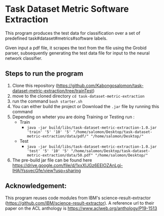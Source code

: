 # Task Dataset Metric Software Extraction

This program produces the test data for classification over a set of predefined task#dataset#metrics#software labels.

Given input a pdf file, it scrapes the text from the file using the Grobid parser, subsequently generating the test data file for input to the neural network classifier.

## Steps to run the program
 

1. Clone this repository (https://github.com/Kabongosalomon/task-dataset-metric-extraction/tree/trainTest)
2. move to the cloned directory `cd task-dataset-metric-extraction`
3. run the command `bash starter.sh`
4. You can either build the project or Download the `.jar` file by running this command   
5. Depending on wheter you are doing Training or Testing run : 
    - Train 
        - `java -jar build/libs/task-dataset-metric-extraction-1.0.jar 'train' '5' '10' '5' "/home/salomon/Desktop/task-dataset-metric-extraction/data/pdf/" "/home/salomon/Desktop/"`
    - Test
        - `java -jar build/libs/task-dataset-metric-extraction-1.0.jar 'test' '5' '10' '5' "/home/salomon/Desktop/task-dataset-metric-extraction/data/50.pdf" "/home/salomon/Desktop/"`
6. The pre-build jar file can be found here https://drive.google.com/file/d/1xxXlJGz6EElOZAnLgj-lHAiYssvecGfe/view?usp=sharing


<!-- ## Run experiments based on textual entailment system
We release the training/testing datasets for all experiments described in the paper. You can find them under the data/exp directory. The results reported in the paper are based on the datasets under the [data/exp/few-shot-setup/NLP-TDMS/paperVersion](data/exp/few-shot-setup/NLP-TDMS/paperVersion) directory. We later further clean the datasets (e.g., remove five pdf files from the testing datasets which appear in the training datasets with a different name) and the clean version is under the [data/exp/few-shot-setup/NLP-TDMS](data/exp/few-shot-setup/NLP-TDMS) folder. Below we illustrate how to run experiments on the NLP-TDSM dataset in the few-shot setup to extract TDM pairs. 

1) Fork and clone this repository.
2) Download or clone [BERT](https://github.com/google-research/bert).
3) Run this command `pip install -r requirements.txt` from `./bert_tdms/` folder. 
4) Copy [run_classifier_sci.py](./bert_tdms/run_classifier_sci.py) into the BERT directory.
5) Download BERT embeddings.  We use the [base uncased models](https://storage.googleapis.com/bert_models/2018_10_18/uncased_L-12_H-768_A-12.zip).

    - cd bert/
    - wget https://storage.googleapis.com/bert_models/2018_10_18/uncased_L-12_H-768_A-12.zip
    - unzip -r uncased_L-12_H-768_A-12.zi
    - cd ..
    - cp bert_tdms/run_classifier_sci.py bert/

6) If we use `BERT_DIR` to point to the directory with the embeddings and `DATA_DIR` to point to the [directory with our train and test data](./data/exp/few-shot-setup/NLP-TDMS/), we can run the textual entailment system with  [run_classifier_sci.py](./bert_tdms/run_classifier_sci.py). For example:

```
> DATA_DIR=../data/exp/few-shot-setup/NLP-TDMS/
> BERT_DIR=./uncased_L-12_H-768_A-12
> python run_classifier_sci.py --do_train=true --do_eval=false --do_predict=true --data_dir=${DATA_DIR} --task_name=sci --vocab_file=${BERT_DIR}/vocab.txt --bert_config_file=${BERT_DIR}/bert_config.json --init_checkpoint=${BERT_DIR}/bert_model.ckpt --output_dir=bert_tdms --max_seq_length=512 --train_batch_size=6 --predict_batch_size=6

> # To run on TPU
> python run_sci_classifier.py --use_tpu=True --tpu=grpc://10.61.49.210:8470 --do_train=True --do_eval=False --do_predict=False --task_name=sci --data_dir=/content/gdrive/My\ Drive/paperswithcodedatawith600unk/twofold/fold2 --output_dir=$OUTPUT_DIR --model_dir=$OUTPUT_DIR --uncased=False --model_config_path=../xlnet_large_cased/xlnet_config.json --spiece_model_file=../xlnet_large_cased/spiece.model --init_checkpoint=$BUCKET_NAME/xlnet_large_cased/xlnet_model.ckpt --max_seq_length=512 --train_batch_size=16 --num_hosts=1 --num_core_per_host=8 --learning_rate=1e-5 --train_steps=50000 --warmup_steps=500 --save_steps=500 --iterations=1000
```
5) [TEModelEvalOnNLPTDMS](nlpLeaderboard/src/main/java/com/ibm/sre/tdmsie/TEModelEvalOnNLPTDMS.java) provides methods to evaluate TDMS tuples extraction.
6) [GenerateTestDataOnPDFPapers](nlpLeaderboard/src/main/java/com/ibm/sre/tdmsie/GenerateTestDataOnPDFPapers.java) provides methods to generate testing dataset for any PDF papers.
 -->

## Acknowledgement: 
This program reuses code modules from IBM's science-result-extractor (https://github.com/IBM/science-result-extractor). A reference url to their paper on the ACL anthology is https://www.aclweb.org/anthology/P19-1513
